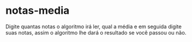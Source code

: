 # notas-media

Digite quantas notas o algoritmo irá ler, qual a média e em seguida digite suas notas, assim o algoritmo lhe dará o resultado se você passou ou não.

